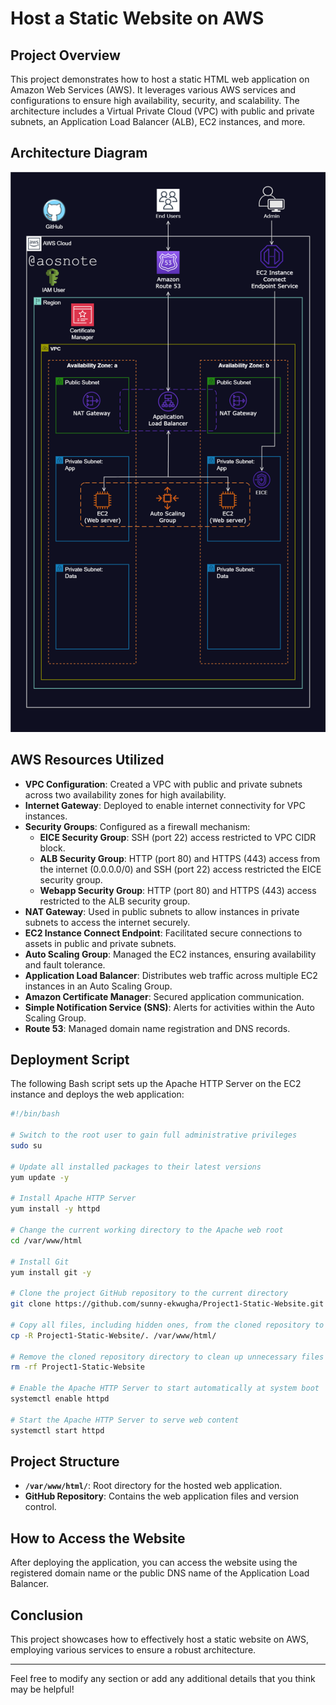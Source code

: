 # Host a Static Website on AWS

## Project Overview
This project demonstrates how to host a static HTML web application on Amazon Web Services (AWS). It leverages various AWS services and configurations to ensure high availability, security, and scalability. The architecture includes a Virtual Private Cloud (VPC) with public and private subnets, an Application Load Balancer (ALB), EC2 instances, and more.

## Architecture Diagram
![Alt text](Host_a_Static_Website_on_AWS.png)  

## AWS Resources Utilized
- **VPC Configuration**: Created a VPC with public and private subnets across two availability zones for high availability.
- **Internet Gateway**: Deployed to enable internet connectivity for VPC instances.
- **Security Groups**: Configured as a firewall mechanism:
  - **EICE Security Group**: SSH (port 22) access restricted to VPC CIDR block.
  - **ALB Security Group**: HTTP (port 80) and HTTPS (443) access from the internet (0.0.0.0/0) and SSH (port 22) access restricted the EICE security group.
  - **Webapp Security Group**: HTTP (port 80) and HTTPS (443) access restricted to the ALB security group.
- **NAT Gateway**: Used in public subnets to allow instances in private subnets to access the internet securely.
- **EC2 Instance Connect Endpoint**: Facilitated secure connections to assets in public and private subnets.
- **Auto Scaling Group**: Managed the EC2 instances, ensuring availability and fault tolerance.
- **Application Load Balancer**: Distributes web traffic across multiple EC2 instances in an Auto Scaling Group.
- **Amazon Certificate Manager**: Secured application communication.
- **Simple Notification Service (SNS)**: Alerts for activities within the Auto Scaling Group.
- **Route 53**: Managed domain name registration and DNS records.

## Deployment Script
The following Bash script sets up the Apache HTTP Server on the EC2 instance and deploys the web application:

```bash
#!/bin/bash
 
# Switch to the root user to gain full administrative privileges
sudo su

# Update all installed packages to their latest versions
yum update -y

# Install Apache HTTP Server
yum install -y httpd

# Change the current working directory to the Apache web root
cd /var/www/html

# Install Git
yum install git -y

# Clone the project GitHub repository to the current directory
git clone https://github.com/sunny-ekwugha/Project1-Static-Website.git

# Copy all files, including hidden ones, from the cloned repository to the Apache web root
cp -R Project1-Static-Website/. /var/www/html/

# Remove the cloned repository directory to clean up unnecessary files
rm -rf Project1-Static-Website

# Enable the Apache HTTP Server to start automatically at system boot
systemctl enable httpd 

# Start the Apache HTTP Server to serve web content
systemctl start httpd
```

## Project Structure
- **`/var/www/html/`**: Root directory for the hosted web application.
- **GitHub Repository**: Contains the web application files and version control.

## How to Access the Website
After deploying the application, you can access the website using the registered domain name or the public DNS name of the Application Load Balancer.

## Conclusion
This project showcases how to effectively host a static website on AWS, employing various services to ensure a robust architecture.

---

Feel free to modify any section or add any additional details that you think may be helpful!
